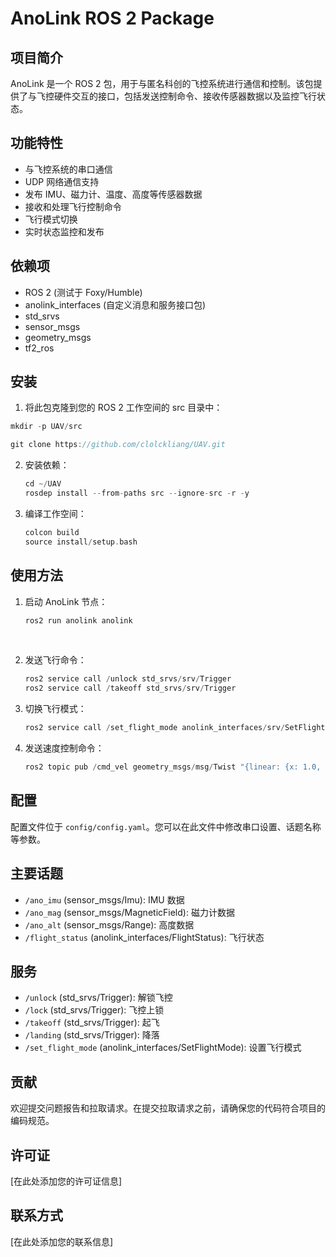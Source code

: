 

# AnoLink ROS 2 Package

## 项目简介

AnoLink 是一个 ROS 2 包，用于与匿名科创的飞控系统进行通信和控制。该包提供了与飞控硬件交互的接口，包括发送控制命令、接收传感器数据以及监控飞行状态。

## 功能特性

* 与飞控系统的串口通信
* UDP 网络通信支持
* 发布 IMU、磁力计、温度、高度等传感器数据
* 接收和处理飞行控制命令
* 飞行模式切换
* 实时状态监控和发布

## 依赖项

* ROS 2 (测试于 Foxy/Humble)
* anolink_interfaces (自定义消息和服务接口包)
* std_srvs
* sensor_msgs
* geometry_msgs
* tf2_ros

## 安装

1. 将此包克隆到您的 ROS 2 工作空间的 src 目录中：

```c
mkdir -p UAV/src

git clone https://github.com/clolckliang/UAV.git
```

2. 安装依赖：

   ```c
   cd ~/UAV
   rosdep install --from-paths src --ignore-src -r -y
   ```

3. 编译工作空间：

   ```c
   colcon build 
   source install/setup.bash
   ```

## 使用方法

1. 启动 AnoLink 节点：

   ```c
   ros2 run anolink anolink
   ```

‍

2. 发送飞行命令：

   ```c
   ros2 service call /unlock std_srvs/srv/Trigger
   ros2 service call /takeoff std_srvs/srv/Trigger
   ```

3. 切换飞行模式：

   ```c
   ros2 service call /set_flight_mode anolink_interfaces/srv/SetFlightMode "{mode: 'stabilization_mode'}"
   ```

4. 发送速度控制命令：

   ```c
   ros2 topic pub /cmd_vel geometry_msgs/msg/Twist "{linear: {x: 1.0, y: 0.0, z: 0.0}, angular: {x: 0.0, y: 0.0, z: 0.0}}"
   ```

## 配置

配置文件位于 `config/config.yaml`​。您可以在此文件中修改串口设置、话题名称等参数。

## 主要话题

* ​`/ano_imu`​ (sensor_msgs/Imu): IMU 数据
* ​`/ano_mag`​ (sensor_msgs/MagneticField): 磁力计数据
* ​`/ano_alt`​ (sensor_msgs/Range): 高度数据
* ​`/flight_status`​ (anolink_interfaces/FlightStatus): 飞行状态

## 服务

* ​`/unlock`​ (std_srvs/Trigger): 解锁飞控
* ​`/lock`​ (std_srvs/Trigger): 飞控上锁
* ​`/takeoff`​ (std_srvs/Trigger): 起飞
* ​`/landing`​ (std_srvs/Trigger): 降落
* ​`/set_flight_mode`​ (anolink_interfaces/SetFlightMode): 设置飞行模式

## 贡献

欢迎提交问题报告和拉取请求。在提交拉取请求之前，请确保您的代码符合项目的编码规范。

## 许可证

[在此处添加您的许可证信息]

## 联系方式

[在此处添加您的联系信息]
